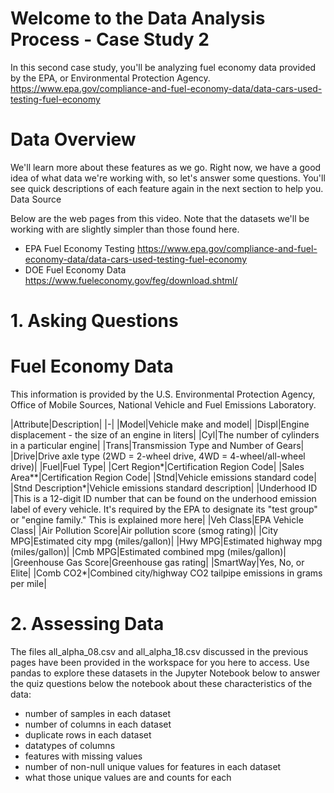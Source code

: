 # Welcome to the Data Analysis Process - Case Study 2

In this second case study, you'll be analyzing fuel economy data provided by the EPA, or Environmental Protection Agency.
https://www.epa.gov/compliance-and-fuel-economy-data/data-cars-used-testing-fuel-economy

# Data Overview

We'll learn more about these features as we go. Right now, we have a good idea of what data we're working with, so let's answer some questions. You'll see quick descriptions of each feature again in the next section to help you.
Data Source

Below are the web pages from this video. Note that the datasets we'll be working with are slightly simpler than those found here.

*    EPA Fuel Economy Testing https://www.epa.gov/compliance-and-fuel-economy-data/data-cars-used-testing-fuel-economy
*    DOE Fuel Economy Data https://www.fueleconomy.gov/feg/download.shtml/


# 1. Asking Questions
# Fuel Economy Data

This information is provided by the U.S. Environmental Protection Agency, Office of Mobile Sources, National Vehicle and Fuel Emissions Laboratory.

|Attribute|Description| |-| |Model|Vehicle make and model| |Displ|Engine displacement - the size of an engine in liters| |Cyl|The number of cylinders in a particular engine| |Trans|Transmission Type and Number of Gears| |Drive|Drive axle type (2WD = 2-wheel drive, 4WD = 4-wheel/all-wheel drive)| |Fuel|Fuel Type| |Cert Region*|Certification Region Code| |Sales Area**|Certification Region Code| |Stnd|Vehicle emissions standard code| |Stnd Description*|Vehicle emissions standard description| |Underhood ID |This is a 12-digit ID number that can be found on the underhood emission label of every vehicle. It's required by the EPA to designate its "test group" or "engine family." This is explained more here| |Veh Class|EPA Vehicle Class| |Air Pollution Score|Air pollution score (smog rating)| |City MPG|Estimated city mpg (miles/gallon)| |Hwy MPG|Estimated highway mpg (miles/gallon)| |Cmb MPG|Estimated combined mpg (miles/gallon)| |Greenhouse Gas Score|Greenhouse gas rating| |SmartWay|Yes, No, or Elite| |Comb CO2*|Combined city/highway CO2 tailpipe emissions in grams per mile|
  
  

# 2. Assessing Data

The files all_alpha_08.csv and all_alpha_18.csv discussed in the previous pages have been provided in the workspace for you here to access. Use pandas to explore these datasets in the Jupyter Notebook below to answer the quiz questions below the notebook about these characteristics of the data:

*    number of samples in each dataset
*   number of columns in each dataset
*  duplicate rows in each dataset
* datatypes of columns
*    features with missing values
*    number of non-null unique values for features in each dataset
*    what those unique values are and counts for each
